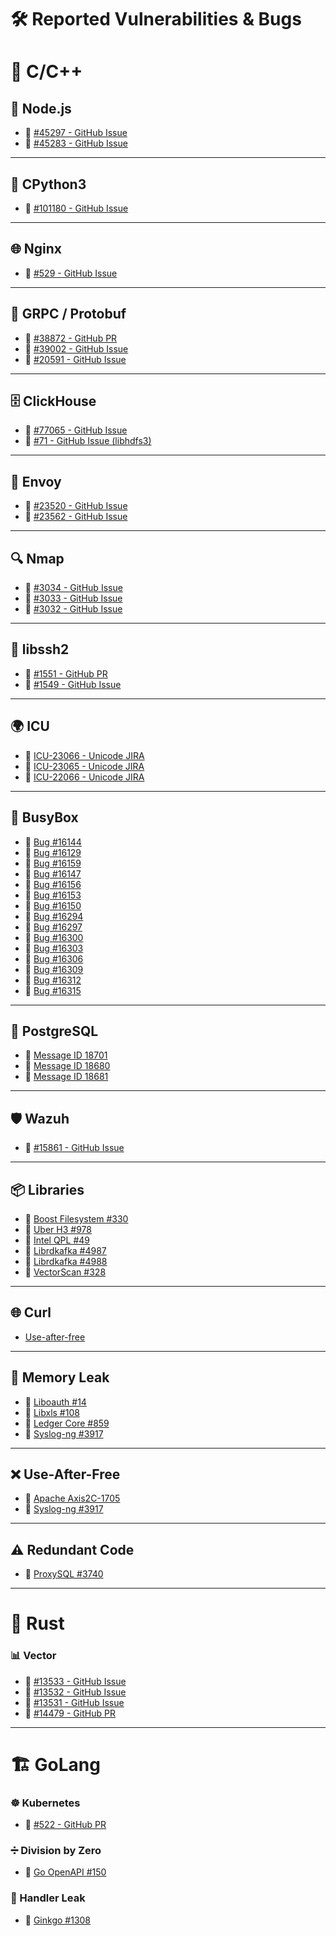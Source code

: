 # 🛠️ Reported Vulnerabilities & Bugs

# 🔹 C/C++



## 🌿 Node.js  
- 🔗 [#45297 - GitHub Issue](https://github.com/nodejs/node/issues/45297)  
- 🔗 [#45283 - GitHub Issue](https://github.com/nodejs/node/issues/45283)  

---

## 🐍 CPython3  
- 🔗 [#101180 - GitHub Issue](https://github.com/python/cpython/issues/101180)  

---

## 🌐 Nginx  
- 🔗 [#529 - GitHub Issue](https://github.com/nginx/nginx/issues/529)  

---

## 🔄 GRPC / Protobuf  
- 🔗 [#38872 - GitHub PR](https://github.com/grpc/grpc/pull/38872)  
- 🔗 [#39002 - GitHub Issue](https://github.com/grpc/grpc/issues/39002)  
- 🔗 [#20591 - GitHub Issue](https://github.com/protocolbuffers/protobuf/issues/20591)  

---

## 🗄️ ClickHouse  
- 🔗 [#77065 - GitHub Issue](https://github.com/ClickHouse/ClickHouse/issues/77065)  
- 🔗 [#71 - GitHub Issue (libhdfs3)](https://github.com/ClickHouse/libhdfs3/issues/71)  

---

## 🚦 Envoy  
- 🔗 [#23520 - GitHub Issue](https://github.com/envoyproxy/envoy/issues/23520)  
- 🔗 [#23562 - GitHub Issue](https://github.com/envoyproxy/envoy/issues/23562)  

---

## 🔍 Nmap  
- 🔗 [#3034 - GitHub Issue](https://github.com/nmap/nmap/issues/3034)  
- 🔗 [#3033 - GitHub Issue](https://github.com/nmap/nmap/issues/3033)  
- 🔗 [#3032 - GitHub Issue](https://github.com/nmap/nmap/issues/3032)  

---

## 🔑 libssh2  
- 🔗 [#1551 - GitHub PR](https://github.com/libssh2/libssh2/pull/1551)  
- 🔗 [#1549 - GitHub Issue](https://github.com/libssh2/libssh2/issues/1549)  

---

## 🌍 ICU  
- 🔗 [ICU-23066 - Unicode JIRA](https://unicode-org.atlassian.net/browse/ICU-23066)  
- 🔗 [ICU-23065 - Unicode JIRA](https://unicode-org.atlassian.net/browse/ICU-23065)  
- 🔗 [ICU-22066 - Unicode JIRA](https://unicode-org.atlassian.net/browse/ICU-22066)  

---

## 🔧 BusyBox  
- 🔗 [Bug #16144](https://bugs.busybox.net/show_bug.cgi?id=16144)  
- 🔗 [Bug #16129](https://bugs.busybox.net/show_bug.cgi?id=16129)  
- 🔗 [Bug #16159](https://bugs.busybox.net/show_bug.cgi?id=16159)  
- 🔗 [Bug #16147](https://bugs.busybox.net/show_bug.cgi?id=16147)  
- 🔗 [Bug #16156](https://bugs.busybox.net/show_bug.cgi?id=16156)  
- 🔗 [Bug #16153](https://bugs.busybox.net/show_bug.cgi?id=16153)  
- 🔗 [Bug #16150](https://bugs.busybox.net/show_bug.cgi?id=16150)  
- 🔗 [Bug #16294](https://bugs.busybox.net/show_bug.cgi?id=16294)  
- 🔗 [Bug #16297](https://bugs.busybox.net/show_bug.cgi?id=16297)  
- 🔗 [Bug #16300](https://bugs.busybox.net/show_bug.cgi?id=16300)  
- 🔗 [Bug #16303](https://bugs.busybox.net/show_bug.cgi?id=16303)  
- 🔗 [Bug #16306](https://bugs.busybox.net/show_bug.cgi?id=16306)  
- 🔗 [Bug #16309](https://bugs.busybox.net/show_bug.cgi?id=16309)  
- 🔗 [Bug #16312](https://bugs.busybox.net/show_bug.cgi?id=16312)  
- 🔗 [Bug #16315](https://bugs.busybox.net/show_bug.cgi?id=16315)  

---

## 🐘 PostgreSQL  
- 🔗 [Message ID 18701](https://www.postgresql.org/message-id/18701-806fe12aba430a7d%40postgresql.org)  
- 🔗 [Message ID 18680](https://www.postgresql.org/message-id/18680-398f1f32373e35de%40postgresql.org)  
- 🔗 [Message ID 18681](https://www.postgresql.org/message-id/18681-fd25f2e89b437ccd%40postgresql.org)  

---

## 🛡️ Wazuh  
- 🔗 [#15861 - GitHub Issue](https://github.com/wazuh/wazuh/issues/15861)  

---

## 📦 Libraries  
- 🔗 [Boost Filesystem #330](https://github.com/boostorg/filesystem/issues/330)  
- 🔗 [Uber H3 #978](https://github.com/uber/h3/issues/978)  
- 🔗 [Intel QPL #49](https://github.com/intel/qpl/issues/49)  
- 🔗 [Librdkafka #4987](https://github.com/confluentinc/librdkafka/issues/4987)  
- 🔗 [Librdkafka #4988](https://github.com/confluentinc/librdkafka/issues/4988)  
- 🔗 [VectorScan #328](https://github.com/VectorCamp/vectorscan/issues/328)  

---

## 🌐 Curl

- [Use-after-free](https://github.com/curl/curl/issues/18352)

---

## 🧠 Memory Leak  
- 🔗 [Liboauth #14](https://github.com/x42/liboauth/issues/14)  
- 🔗 [Libxls #108](https://github.com/libxls/libxls/issues/108)  
- 🔗 [Ledger Core #859](https://github.com/LedgerHQ/lib-ledger-core/issues/859)  
- 🔗 [Syslog-ng #3917](https://github.com/syslog-ng/syslog-ng/issues/3917)  

---

## ❌ Use-After-Free  
- 🔗 [Apache Axis2C-1705](https://issues.apache.org/jira/browse/AXIS2C-1705)  
- 🔗 [Syslog-ng #3917](https://github.com/syslog-ng/syslog-ng/issues/3917)  

---

## ⚠️ Redundant Code  
- 🔗 [ProxySQL #3740](https://github.com/sysown/proxysql/issues/3740)  

---

# 🦀 Rust  

### 📊 Vector  
- 🔗 [#13533 - GitHub Issue](https://github.com/vectordotdev/vector/issues/13533)  
- 🔗 [#13532 - GitHub Issue](https://github.com/vectordotdev/vector/issues/13532)  
- 🔗 [#13531 - GitHub Issue](https://github.com/vectordotdev/vector/issues/13531)  
- 🔗 [#14479 - GitHub PR](https://github.com/vectordotdev/vector/pull/14479)  

---

# 🏗️ GoLang  

### ☸️ Kubernetes  
- 🔗 [#522 - GitHub PR](https://github.com/kubernetes/kube-openapi/pull/522)  

### ➗ Division by Zero  
- 🔗 [Go OpenAPI #150](https://github.com/go-openapi/validate/issues/150)  

### 🔄 Handler Leak  
- 🔗 [Ginkgo #1308](https://github.com/onsi/ginkgo/issues/1308)  
